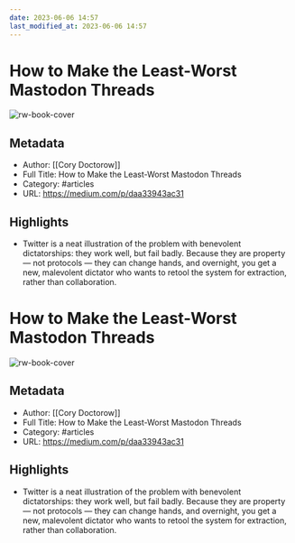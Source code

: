```yaml
---
date: 2023-06-06 14:57
last_modified_at: 2023-06-06 14:57
---
```

# How to Make the Least-Worst Mastodon Threads

![rw-book-cover](https://readwise-assets.s3.amazonaws.com/static/images/article0.00998d930354.png)

## Metadata
- Author: [[Cory Doctorow]]
- Full Title: How to Make the Least-Worst Mastodon Threads
- Category: #articles
- URL: https://medium.com/p/daa33943ac31

## Highlights
- Twitter is a neat illustration of the problem with benevolent dictatorships: they work well, but fail badly. Because they are property — not protocols — they can change hands, and overnight, you get a new, malevolent dictator who wants to retool the system for extraction, rather than collaboration.
# How to Make the Least-Worst Mastodon Threads

![rw-book-cover](https://readwise-assets.s3.amazonaws.com/static/images/article0.00998d930354.png)

## Metadata
- Author: [[Cory Doctorow]]
- Full Title: How to Make the Least-Worst Mastodon Threads
- Category: #articles
- URL: https://medium.com/p/daa33943ac31

## Highlights
- Twitter is a neat illustration of the problem with benevolent dictatorships: they work well, but fail badly. Because they are property — not protocols — they can change hands, and overnight, you get a new, malevolent dictator who wants to retool the system for extraction, rather than collaboration.
